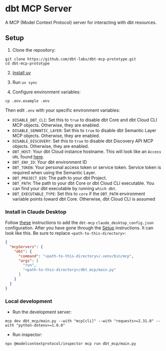 # dbt MCP Server

A MCP (Model Context Protocol) server for interacting with dbt resources.

## Setup

1. Clone the repository:
```shell
git clone https://github.com/dbt-labs/dbt-mcp-prototype.git
cd dbt-mcp-prototype
```

2. [Install uv](https://docs.astral.sh/uv/getting-started/installation/)

3. Run `uv sync`

4. Configure environment variables:
```shell
cp .env.example .env
```
Then edit `.env` with your specific environment variables:
- `DISABLE_DBT_CLI`: Set this to `true` to disable dbt Core and dbt Cloud CLI MCP objects. Otherwise, they are enabled.
- `DISABLE_SEMANTIC_LAYER`: Set this to `true` to disable dbt Semantic Layer MCP objects. Otherwise, they are enabled.
- `DISABLE_DISCOVERY`: Set this to `true` to disable dbt Discovery API MCP objects. Otherwise, they are enabled.
- `DBT_HOST`: Your dbt Cloud instance hostname. This will look like an `Access URL` found [here](https://docs.getdbt.com/docs/cloud/about-cloud/access-regions-ip-addresses).
- `DBT_ENV_ID`: Your dbt environment ID
- `DBT_TOKEN`: Your personal access token or service token. Service token is required when using the Semantic Layer.
- `DBT_PROJECT_DIR`: The path to your dbt Project.
- `DBT_PATH`: The path to your dbt Core or dbt Cloud CLI executable. You can find your dbt executable by running `which dbt`.
- `DBT_EXECUTABLE_TYPE`: Set this to `core` if the `DBT_PATH` environment variable points toward dbt Core. Otherwise, dbt Cloud CLI is assumed


### Install in Claude Desktop

Follow [these](https://modelcontextprotocol.io/quickstart/user) instructions to add the `dbt-mcp` `claude_desktop_config.json` configuration. After you have gone through the [Setup](#setup) instructions. It can look like this. Be sure to replace `<path-to-this-directory>`:

```json
{
  "mcpServers": {
    "dbt": {
      "command": "<path-to-this-directory>/.venv/bin/mcp",
      "args": [
        "run",
        "<path-to-this-directory>/dbt_mcp/main.py"
      ]
    }
  }
}
```

### Local development

- Run the development server:
```shell
mcp dev dbt_mcp/main.py --with "mcp[cli]" --with "requests>=2.31.0" --with "python-dotenv>=1.0.0"
```

- Run inspector:
```shell
npx @modelcontextprotocol/inspector mcp run dbt_mcp/main.py
```
